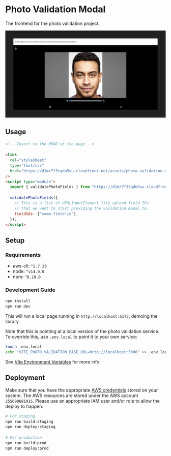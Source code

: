 # Photo Validation Modal

The frontend for the photo validation project.

![Example](./docs/images/example.png)

## Usage

```html
<!-- Insert to the HEAD of the page -->

<link
  rel="stylesheet"
  type="text/css"
  href="https://d1mr7f3tqdu5xu.cloudfront.net/assets/photo-validation-modal.css"
/>
<script type="module">
  import { validatePhotoFields } from "https://d1mr7f3tqdu5xu.cloudfront.net/assets/photo-validation-modal.js";

  validatePhotoFields({
    // This is a list of HTMLInputElement file upload field IDs
    // that we want to start providing the validation modal to.
    fieldIds: ["some-field-id"],
  });
</script>
```

## Setup

### Requirements

- aws-cli: `^2.7.29`
- node: `^v14.0.0`
- npm: `^8.18.0`

### Development Guide

```sh
npm install
npm run dev
```

This will run a local page running in `http://localhost:5173`, demoing the library.

Note that this is pointing at a local version of the photo validation service. To override this, use `.env.local` to point it to your own service:

```sh
touch .env.local
echo "VITE_PHOTO_VALIDATION_BASE_URL=http://localhost:3000" >> .env.local
```

See [Vite Environment Variables](https://vitejs.dev/guide/env-and-mode.html) for more info.

## Deployment

Make sure that you have the appropriate [AWS credentials](https://docs.aws.amazon.com/cli/latest/userguide/cli-configure-envvars.html) stored on your system. The AWS resources are stored under the AWS account `255690681915`. Please use an appropriate IAM user and/or role to allow the deploy to happen.

```sh
# For staging
npm run build:staging
npm run deploy:staging

# For production
npm run build:prod
npm run deploy:prod
```

